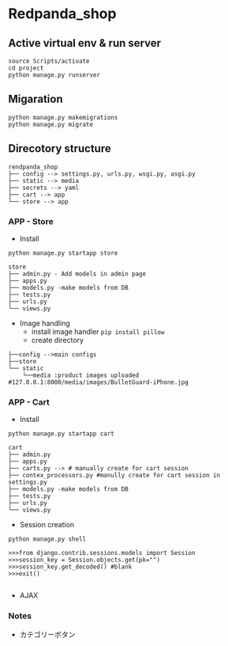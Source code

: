 # Redpanda_shop

## Active virtual env & run server
```
source Scripts/activate
cd project
python manage.py runserver
```

## Migaration
```
python manage.py makemigrations
python manage.py migrate
```

## Direcotory structure

```tree
rendpanda_shop
├── config --> settings.py, urls.py, wsgi.py, asgi.py
├── static --> media
├── secrets --> yaml
├── cart --> app
└── store --> app
```


### APP - Store

* Install

`python manage.py startapp store`

```tree
store
├── admin.py - Add models in admin page
├── apps.py
├── models.py -make models from DB
├── tests.py
├── urls.py
└── views.py
```

* Image handling
  - install image handler `pip install pillow`
  - create directory
```tree
├──config -->main configs
├──store
└── static
    └──media :product images uploaded #127.0.0.1:8000/media/images/BulletGuard-iPhone.jpg
```


### APP - Cart

* Install

`python manage.py startapp cart`


```tree
cart
├── admin.py
├── apps.py
├── carts.py --> # manually create for cart session
├── contex_processors.py #manully create for cart session in settings.py
├── models.py -make models from DB
├── tests.py
├── urls.py
└── views.py
```


* Session creation

`python manage.py shell`

```
>>>from django.contrib.sessions.models import Session
>>>session_key = Session.objects.get(pk="")
>>>session_key.get_decoded() #blank
>>>exit()


```







* AJAX


### Notes
* カテゴリーボタン

